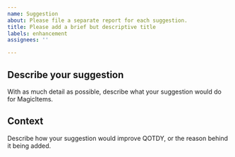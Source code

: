 ```yaml
---
name: Suggestion
about: Please file a separate report for each suggestion.
title: Please add a brief but descriptive title
labels: enhancement
assignees: ''

---
```


## Describe your suggestion
With as much detail as possible, describe what your suggestion would do for MagicItems.

## Context
Describe how your suggestion would improve QOTDY, or the reason behind it being added.

